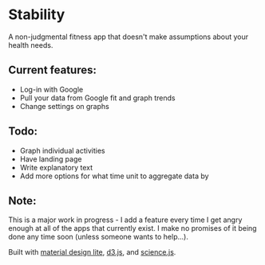 # Stability

A non-judgmental fitness app that doesn't make assumptions about your health needs.

## Current features:

- Log-in with Google
- Pull your data from Google fit and graph trends
- Change settings on graphs

## Todo:

- Graph individual activities
- Have landing page
- Write explanatory text
- Add more options for what time unit to aggregate data by

## Note:

This is a major work in progress - I add a feature every time I get angry enough at all of the apps that currently exist. I make no promises of it being done any time soon (unless someone wants to help...).


Built with [material design lite](https://getmdl.io), [d3.js](https://d3js.org/), and [science.js](https://github.com/jasondavies/science.js). 
